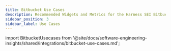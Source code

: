 ```yaml
---
title: Bitbucket Use Cases
description: Recommended Widgets and Metrics for the Harness SEI Bitbucket integration.
sidebar_position: 3
sidebar_label: Use Cases
---
```


import BitbucketUsecases from '@site/docs/software-engineering-insights/shared/integrations/bitbucket-use-cases.md';

<BitbucketUsecases />